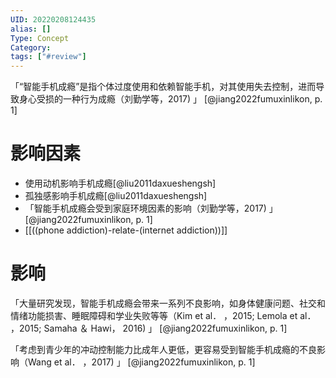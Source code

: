 ```yaml
---
UID: 20220208124435
alias: []
Type: Concept
Category: 
tags: ["#review"]
---
```


「“智能手机成瘾”是指个体过度使用和依赖智能手机，对其使用失去控制，进而导致身心受损的一种行为成瘾（刘勤学等，2017) 」 [@jiang2022fumuxinlikon, p. 1]

# 影响因素

- 使用动机影响手机成瘾[@liu2011daxueshengsh]
- 孤独感影响手机成瘾[@liu2011daxueshengsh]
- 「智能手机成瘾会受到家庭环境因素的影响（刘勤学等，2017) 」 [@jiang2022fumuxinlikon, p. 1]
- [[((phone addiction)-relate-(internet addiction))]]

# 影响

「大量研究发现，智能手机成瘾会带来一系列不良影响，如身体健康问题、社交和情绪功能损害、睡眠障碍和学业失败等等（Kim et al． ，2015; Lemola et al． ，2015; Samaha ＆ Hawi， 2016) 」 [@jiang2022fumuxinlikon, p. 1]

「考虑到青少年的冲动控制能力比成年人更低，更容易受到智能手机成瘾的不良影响（Wang et al． ，2017) 」 [@jiang2022fumuxinlikon, p. 1]

